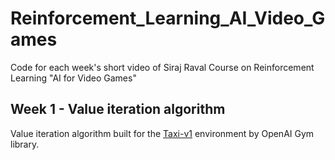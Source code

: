 # Reinforcement_Learning_AI_Video_Games
Code for each week's short video of Siraj Raval Course on Reinforcement Learning "AI for Video Games"

## Week 1 - Value iteration algorithm
Value iteration algorithm built for the <a href="https://gym.openai.com/envs/Taxi-v1/">Taxi-v1</a> environment by OpenAI Gym library.


